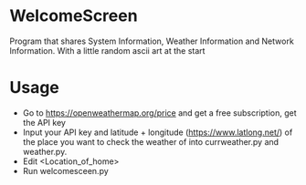 # WelcomeScreen
Program that shares System Information, Weather Information and Network Information. With a little random ascii art at the start

# Usage
- Go to https://openweathermap.org/price and get a free subscription, get the API key
- Input your API key and latitude + longitude (https://www.latlong.net/) of the place you want to check the weather of  into currweather.py and weather.py.
- Edit <Location_of_home>
- Run welcomesceen.py
